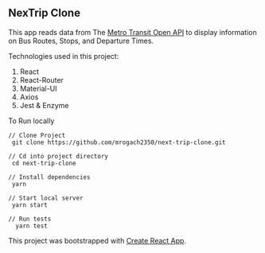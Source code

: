 ## NexTrip Clone

This app reads data from The [Metro Transit Open API](http://svc.metrotransit.org) to display information on Bus Routes, Stops, and Departure Times.

Technologies used in this project: 
1. React
2. React-Router
3. Material-UI
4. Axios
5. Jest & Enzyme

To Run locally
```
// Clone Project
 git clone https://github.com/mrogach2350/next-trip-clone.git

// Cd into project directory
 cd next-trip-clone

// Install dependencies
 yarn

// Start local server
 yarn start

// Run tests
  yarn test
```



This project was bootstrapped with [Create React App](https://github.com/facebook/create-react-app).
